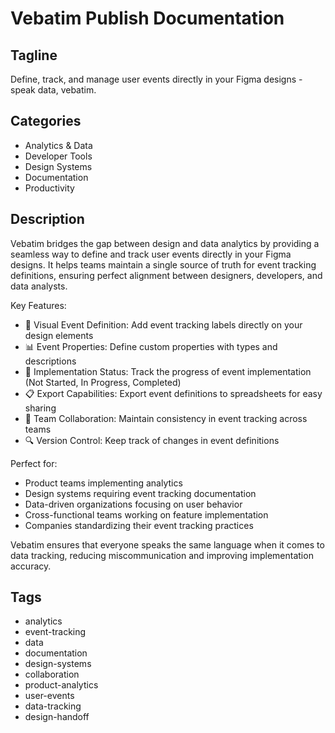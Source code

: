 # Vebatim Publish Documentation

## Tagline
Define, track, and manage user events directly in your Figma designs - speak data, vebatim.

## Categories
- Analytics & Data
- Developer Tools
- Design Systems
- Documentation
- Productivity

## Description
Vebatim bridges the gap between design and data analytics by providing a seamless way to define and track user events directly in your Figma designs. It helps teams maintain a single source of truth for event tracking definitions, ensuring perfect alignment between designers, developers, and data analysts.

Key Features:
- 🎯 Visual Event Definition: Add event tracking labels directly on your design elements
- 📊 Event Properties: Define custom properties with types and descriptions
- 🔄 Implementation Status: Track the progress of event implementation (Not Started, In Progress, Completed)
- 📋 Export Capabilities: Export event definitions to spreadsheets for easy sharing
- 🤝 Team Collaboration: Maintain consistency in event tracking across teams
- 🔍 Version Control: Keep track of changes in event definitions

Perfect for:
- Product teams implementing analytics
- Design systems requiring event tracking documentation
- Data-driven organizations focusing on user behavior
- Cross-functional teams working on feature implementation
- Companies standardizing their event tracking practices

Vebatim ensures that everyone speaks the same language when it comes to data tracking, reducing miscommunication and improving implementation accuracy.

## Tags
- analytics
- event-tracking
- data
- documentation
- design-systems
- collaboration
- product-analytics
- user-events
- data-tracking
- design-handoff
